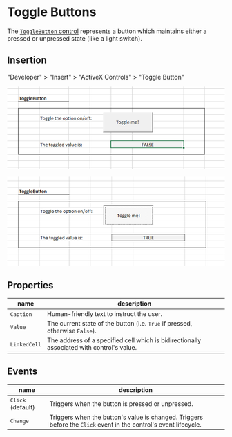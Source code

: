 # Toggle Buttons

The [`ToggleButton` control](https://msdn.microsoft.com/en-us/VBA/Language-Reference-VBA/articles/togglebutton-control) represents a button which maintains either a pressed or unpressed state (like a light switch).

## Insertion

"Developer" > "Insert" > "ActiveX Controls" > "Toggle Button"

![a screenshot of a toggle button in the "off" state.](/img/notes/activex-controls/toggle-button-off.png)

![a screenshot of a toggle button in the "on" state.](/img/notes/activex-controls/toggle-button-on.png)

## Properties

name | description
--- | ---
`Caption` | Human-friendly text to instruct the user.
`Value` | The current state of the button (i.e. `True` if pressed, otherwise `False`).
`LinkedCell` | The address of a specified cell which is bidirectionally associated with control's value.

## Events

name | description
--- | ---
`Click` (default) | Triggers when the button is pressed or unpressed.
`Change` | Triggers when the button's value is changed. Triggers before the `Click` event in the control's event lifecycle.
